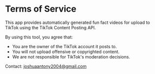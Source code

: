 # Terms of Service

This app provides automatically generated fun fact videos for upload to TikTok using the TikTok Content Posting API.

By using this tool, you agree that:
- You are the owner of the TikTok account it posts to.
- You will not upload offensive or copyrighted content.
- We are not responsible for TikTok's moderation decisions.

Contact: joshuaantony2004@gmail.com
